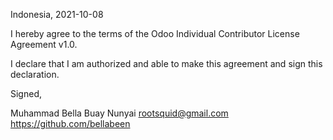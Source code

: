 Indonesia, 2021-10-08

I hereby agree to the terms of the Odoo Individual Contributor License
Agreement v1.0.

I declare that I am authorized and able to make this agreement and sign this
declaration.

Signed,

Muhammad Bella Buay Nunyai rootsquid@gmail.com https://github.com/bellabeen
